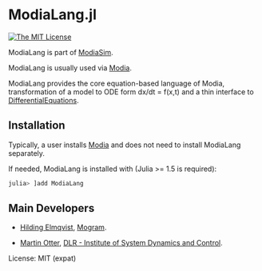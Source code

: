 # ModiaLang.jl
 
[![The MIT License](https://img.shields.io/badge/license-MIT-brightgreen.svg?style=flat-square)](https://github.com/ModiaSim/ModiaLang.jl/blob/master/LICENSE.md)

ModiaLang is part of [ModiaSim](https://modiasim.github.io/docs/).

ModiaLang is usually used via [Modia](https://github.com/ModiaSim/Modia.jl).

ModiaLang provides the core equation-based language of Modia, transformation of a model to ODE form dx/dt = f(x,t) and a thin interface to [DifferentialEquations](https://github.com/SciML/DifferentialEquations.jl).

## Installation
 
Typically, a user installs [Modia](https://github.com/ModiaSim/Modia.jl) and does not need
to install ModiaLang separately. 

If needed, ModiaLang is installed with (Julia >= 1.5 is required):

```julia
julia> ]add ModiaLang
```

## Main Developers

- [Hilding Elmqvist](mailto:Hilding.Elmqvist@Mogram.net), [Mogram](http://www.mogram.net/).

- [Martin Otter](https://rmc.dlr.de/sr/en/staff/martin.otter/),
  [DLR - Institute of System Dynamics and Control](https://www.dlr.de/sr/en).

License: MIT (expat)

